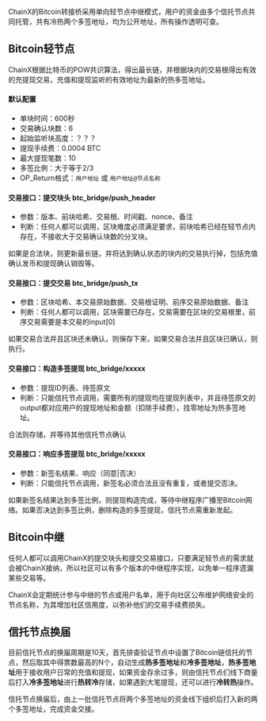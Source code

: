 ChainX的Bitcoin转接桥采用单向轻节点中继模式，用户的资金由多个信托节点共同托管，共有冷热两个多签地址，均为公开地址，所有操作透明可查。

## Bitcoin轻节点

ChainX根据比特币的POW共识算法，得出最长链，并根据块内的交易根得出有效的充提现交易，充值和提现监听的有效地址为最新的热多签地址。

#### 默认配置

* 单块时间：600秒
* 交易确认块数：6
* 起始监听块高度：？？？
* 提现手续费：0.0004 BTC
* 最大提现笔数：10
* 多签比例：大于等于2/3
* OP_Return格式：`用户地址` 或 `用户地址@节点名称`

#### 交易接口：提交块头 btc_bridge/push_header

* 参数：版本、前块哈希、交易根、时间戳、nonce、备注
* 判断：任何人都可以调用，区块难度必须满足要求，前块哈希已经在轻节点内存在，不接收大于交易确认块数的分叉块。

如果是合法块，则更新最长链，并将达到确认状态的块内的交易执行掉，包括充值确认发币和提现确认销毁等。

#### 交易接口：提交交易 btc_bridge/push_tx

* 参数：区块哈希、本交易原始数据、交易根证明、前序交易原始数据、备注
* 判断：任何人都可以调用，区块需要已存在，交易需要在区块的交易根里，前序交易需要是本交易的input[0]

如果交易合法并且区块还未确认，则保存下来，如果交易合法并且区块已确认，则执行。

#### 交易接口：构造多签提现 btc_bridge/xxxxx

* 参数：提现ID列表、待签原文
* 判断：只能信托节点调用，需要所有的提现均在提现列表中，并且待签原文的output都对应用户的提现地址和金额（扣除手续费），找零地址为热多签地址。

合法则存储，并等待其他信托节点确认

#### 交易接口：响应多签提现  btc_bridge/xxxxx

* 参数：新签名结果、响应（同意|否决）
* 判断：只能信托节点调用，新签名必须合法且没有重复，或者提交否决。

如果新签名结果达到多签比例，则提现构造完成，等待中继程序广播至Bitcoin网络。如果否决达到多签比例，删除构造的多签提现，信托节点需重新发起。

## Bitcoin中继

任何人都可以调用ChainX的提交块头和提交交易接口，只要满足轻节点的需求就会被ChainX接纳，所以社区可以有多个版本的中继程序实现，以免单一程序遗漏某些交易等。

ChainX会定期统计参与中继的节点或用户名单，用于向社区公布维护网络安全的节点名称，为其增加社区信用度，以弥补他们的交易手续费损失。

## 信托节点换届

目前信托节点的换届周期是10天，首先排查验证节点中设置了Bitcoin链信托的节点，然后取其中得票数最高的N个，自动生成**热多签地址**和**冷多签地址**，**热多签地址**用于接收用户日常的充值和提现，如果资金存余过多，则由信托节点们线下商量后打入**冷多签地址**进行**热转冷**存储，如果遇到大笔提现，还可以进行**冷转热**操作。

信托节点换届后，由上一批信托节点将两个多签地址的资金线下组织后打入新的两个多签地址，完成资金交接。